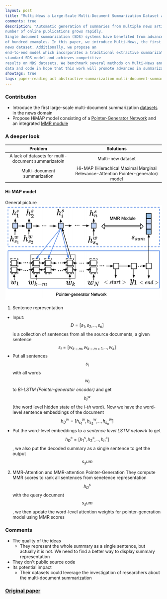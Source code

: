 ```yaml
---
layout: post
title: "Multi-News a Large-Scale Multi-Document Summarization Dataset and Abstractive Hierarchical Model"
comments: true
description: "Automatic generation of summaries from multiple news articles is a valuable tool as the
number of online publications grows rapidly.
Single document summarization (SDS) systems have benefited from advances in neural encoder-decoder model thanks to the availability of large datasets. However, multidocument summarization (MDS) of news articles has been limited to datasets of a couple
of hundred examples. In this paper, we introduce Multi-News, the first large-scale MDS
news dataset. Additionally, we propose an
end-to-end model which incorporates a traditional extractive summarization model with a
standard SDS model and achieves competitive
results on MDS datasets. We benchmark several methods on Multi-News and release our
data and code in hope that this work will promote advances in summarization in the multidocument setting"
showtags: true
tags: paper-reading acl abstractive-summarization multi-document-summarization nlp
---
```


### Contribution
- Introduce the first large-scale multi-document summarization [datasets](https://github.com/Alex-Fabbri/Multi-News) in the news domain
- Propose HiMAP model consisting of a [Pointer-Generator Network](https://arxiv.org/abs/1704.04368) and an integrated [MMR module](https://dl.acm.org/citation.cfm?id=291025) 

### A deeper look

Problem | Solutions
:---: | :---:
A lack of datasets for multi-document summarizatoin | Multi-new dataset
Multi-document summarization | Hi-MAP (Hierachical Maximal Marginal Relevance-Attention Pointer-generator) model

#### Hi-MAP model
General picture
[![](/assets/images/20190912-himap-model.PNG)](https://arxiv.org/pdf/1906.01749.pdf)

1. Sentence representation
- Input: $$D = [s_1, s_2, .., s_n]$$ is a collection of sentences from all the source documents, a given sentence $$s_i = [w_{k-m}, w_{k-m+1}, .., w_{k}]$$
- Put all sentences $$s_i$$ with all words $$w_l$$ to *Bi-LSTM (Pointer-generator encoder)* and get $$h_l^w$$ (the word level hidden state of the _l-th_ word). Now we have the word-level sentence embeddings of the document $$h_D^w = [h_{s_1}^w, h_{s_2}^w, .., h_{s_n}^w]$$
- Put the word-level embeddings to a *sentence level LSTM netowrk* to get $$h_D^s = [h_{1}^s, h_{2}^s, .., h_{n}^s]$$, we also put the decoded summary as a single sentence to get the output $$s_sum$$
2. MMR-Attention and MMR-attention Pointer-Generation
They compute MMR scores to rank all sentences from senetence representation $$h_D^s$$ with the query document $$s_sum$$, we then update the word-level attention weights for pointer-generation model using MMR scores


### Comments
- The quality of the ideas
  - They represent the whole summary as a single sentence, but actually it is not. We need to find a better way to display summary representation
- They don't public source code
- Its potential impact
  - Their datasets could leverage the investigation of researchers about the multi-document summarization

### [Original paper](https://arxiv.org/pdf/1906.01749.pdf)
